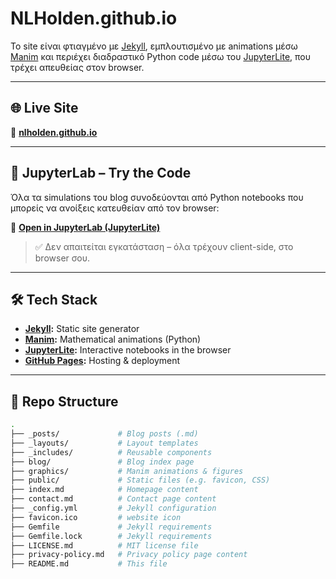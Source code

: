 # NLHolden.github.io

Το site είναι φτιαγμένο με [Jekyll](https://jekyllrb.com/), εμπλουτισμένο με animations μέσω [Manim](https://www.manim.community/) και περιέχει διαδραστικό Python code μέσω του [JupyterLite](https://jupyterlite.readthedocs.io/en/latest/), που τρέχει απευθείας στον browser.

---

## 🌐 Live Site

🔗 [**nlholden.github.io**](https://nlholden.github.io)

---

## 🧪 JupyterLab – Try the Code

Όλα τα simulations του blog συνοδεύονται από Python notebooks που μπορείς να ανοίξεις κατευθείαν από τον browser:

🔗 [**Open in JupyterLab (JupyterLite)**](https://nlholden.github.io/jupyterlite-deployment/lab/index.html)

> ✅ Δεν απαιτείται εγκατάσταση – όλα τρέχουν client-side, στο browser σου.

---

## 🛠 Tech Stack

- **[Jekyll](https://jekyllrb.com/):** Static site generator
- **[Manim](https://www.manim.community/):** Mathematical animations (Python)
- **[JupyterLite](https://jupyterlite.readthedocs.io/):** Interactive notebooks in the browser
- **[GitHub Pages](https://pages.github.com/):** Hosting & deployment

---

## 📁 Repo Structure

```bash
.
├── _posts/             # Blog posts (.md)
├── _layouts/           # Layout templates
├── _includes/          # Reusable components
├── blog/               # Blog index page
├── graphics/           # Manim animations & figures
├── public/             # Static files (e.g. favicon, CSS)
├── index.md            # Homepage content
├── contact.md          # Contact page content
├── _config.yml         # Jekyll configuration
├── favicon.ico         # website icon
├── Gemfile             # Jekyll requirements
├── Gemfile.lock        # Jekyll requirements
├── LICENSE.md          # MIT license file
├── privacy-policy.md   # Privacy policy page content
├── README.md           # This file

